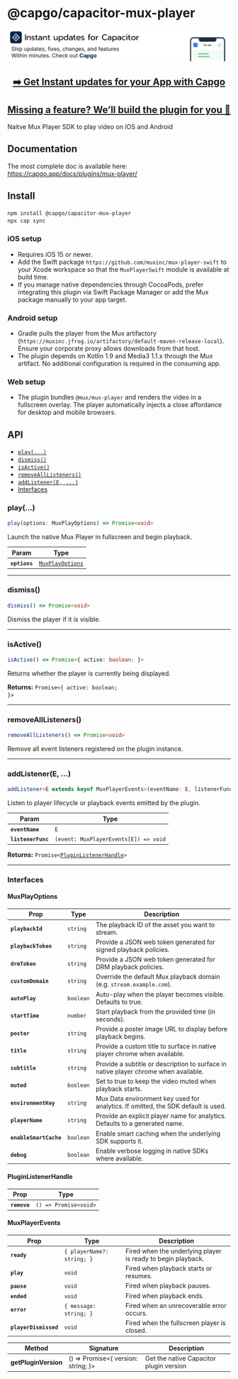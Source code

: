 # @capgo/capacitor-mux-player
 <a href="https://capgo.app/"><img src='https://raw.githubusercontent.com/Cap-go/capgo/main/assets/capgo_banner.png' alt='Capgo - Instant updates for capacitor'/></a>

<div align="center">
  <h2><a href="https://capgo.app/?ref=plugin"> ➡️ Get Instant updates for your App with Capgo</a></h2>
  <h2><a href="https://capgo.app/consulting/?ref=plugin"> Missing a feature? We’ll build the plugin for you 💪</a></h2>
</div>
Naitve Mux Player SDK to play video on IOS and Android

## Documentation

The most complete doc is available here: https://capgo.app/docs/plugins/mux-player/

## Install

```bash
npm install @capgo/capacitor-mux-player
npx cap sync
```

### iOS setup

- Requires iOS 15 or newer.
- Add the Swift package `https://github.com/muxinc/mux-player-swift` to your Xcode workspace so that the `MuxPlayerSwift` module is available at build time.
- If you manage native dependencies through CocoaPods, prefer integrating this plugin via Swift Package Manager or add the Mux package manually to your app target.

### Android setup

- Gradle pulls the player from the Mux artifactory (`https://muxinc.jfrog.io/artifactory/default-maven-release-local`). Ensure your corporate proxy allows downloads from that host.
- The plugin depends on Kotlin 1.9 and Media3 1.1.x through the Mux artifact. No additional configuration is required in the consuming app.

### Web setup

- The plugin bundles `@mux/mux-player` and renders the video in a fullscreen overlay. The player automatically injects a close affordance for desktop and mobile browsers.

## API

<docgen-index>

* [`play(...)`](#play)
* [`dismiss()`](#dismiss)
* [`isActive()`](#isactive)
* [`removeAllListeners()`](#removealllisteners)
* [`addListener(E, ...)`](#addlistenere-)
* [Interfaces](#interfaces)

</docgen-index>

<docgen-api>
<!--Update the source file JSDoc comments and rerun docgen to update the docs below-->

### play(...)

```typescript
play(options: MuxPlayOptions) => Promise<void>
```

Launch the native Mux Player in fullscreen and begin playback.

| Param         | Type                                                      |
| ------------- | --------------------------------------------------------- |
| **`options`** | <code><a href="#muxplayoptions">MuxPlayOptions</a></code> |

--------------------


### dismiss()

```typescript
dismiss() => Promise<void>
```

Dismiss the player if it is visible.

--------------------


### isActive()

```typescript
isActive() => Promise<{ active: boolean; }>
```

Returns whether the player is currently being displayed.

**Returns:** <code>Promise&lt;{ active: boolean; }&gt;</code>

--------------------


### removeAllListeners()

```typescript
removeAllListeners() => Promise<void>
```

Remove all event listeners registered on the plugin instance.

--------------------


### addListener(E, ...)

```typescript
addListener<E extends keyof MuxPlayerEvents>(eventName: E, listenerFunc: (event: MuxPlayerEvents[E]) => void) => Promise<PluginListenerHandle>
```

Listen to player lifecycle or playback events emitted by the plugin.

| Param              | Type                                                |
| ------------------ | --------------------------------------------------- |
| **`eventName`**    | <code>E</code>                                      |
| **`listenerFunc`** | <code>(event: MuxPlayerEvents[E]) =&gt; void</code> |

**Returns:** <code>Promise&lt;<a href="#pluginlistenerhandle">PluginListenerHandle</a>&gt;</code>

--------------------


### Interfaces


#### MuxPlayOptions

| Prop                   | Type                 | Description                                                                          |
| ---------------------- | -------------------- | ------------------------------------------------------------------------------------ |
| **`playbackId`**       | <code>string</code>  | The playback ID of the asset you want to stream.                                     |
| **`playbackToken`**    | <code>string</code>  | Provide a JSON web token generated for signed playback policies.                     |
| **`drmToken`**         | <code>string</code>  | Provide a JSON web token generated for DRM playback policies.                        |
| **`customDomain`**     | <code>string</code>  | Override the default Mux playback domain (e.g. `stream.example.com`).                |
| **`autoPlay`**         | <code>boolean</code> | Auto-play when the player becomes visible. Defaults to true.                         |
| **`startTime`**        | <code>number</code>  | Start playback from the provided time (in seconds).                                  |
| **`poster`**           | <code>string</code>  | Provide a poster image URL to display before playback begins.                        |
| **`title`**            | <code>string</code>  | Provide a custom title to surface in native player chrome when available.            |
| **`subtitle`**         | <code>string</code>  | Provide a subtitle or description to surface in native player chrome when available. |
| **`muted`**            | <code>boolean</code> | Set to true to keep the video muted when playback starts.                            |
| **`environmentKey`**   | <code>string</code>  | Mux Data environment key used for analytics. If omitted, the SDK default is used.    |
| **`playerName`**       | <code>string</code>  | Provide an explicit player name for analytics. Defaults to a generated name.         |
| **`enableSmartCache`** | <code>boolean</code> | Enable smart caching when the underlying SDK supports it.                            |
| **`debug`**            | <code>boolean</code> | Enable verbose logging in native SDKs where available.                               |


#### PluginListenerHandle

| Prop         | Type                                      |
| ------------ | ----------------------------------------- |
| **`remove`** | <code>() =&gt; Promise&lt;void&gt;</code> |


#### MuxPlayerEvents

| Prop                  | Type                                  | Description                                                  |
| --------------------- | ------------------------------------- | ------------------------------------------------------------ |
| **`ready`**           | <code>{ playerName?: string; }</code> | Fired when the underlying player is ready to begin playback. |
| **`play`**            | <code>void</code>                     | Fired when playback starts or resumes.                       |
| **`pause`**           | <code>void</code>                     | Fired when playback pauses.                                  |
| **`ended`**           | <code>void</code>                     | Fired when playback ends.                                    |
| **`error`**           | <code>{ message: string; }</code>     | Fired when an unrecoverable error occurs.                    |
| **`playerDismissed`** | <code>void</code>                     | Fired when the fullscreen player is closed.                  |

| Method               | Signature                                    | Description                             |
| -------------------- | -------------------------------------------- | --------------------------------------- |
| **getPluginVersion** | () =&gt; Promise&lt;{ version: string; }&gt; | Get the native Capacitor plugin version |

</docgen-api>

